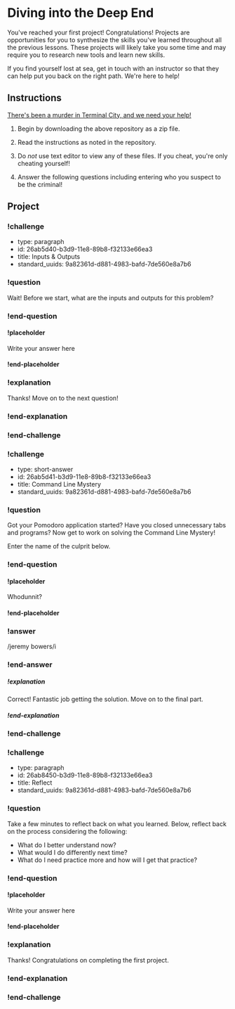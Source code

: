 # Diving into the Deep End

You've reached your first project! Congratulations! Projects are opportunities for you to synthesize the skills you've learned throughout all the previous lessons. These projects will likely take you some time and may require you to research new tools and learn new skills.

If you find yourself lost at sea, get in touch with an instructor so that they can help put you back on the right path. We're here to help!

## Instructions

[There's been a murder in Terminal City, and we need your help!](https://github.com/veltman/clmystery)

1. Begin by downloading the above repository as a zip file.

1. Read the instructions as noted in the repository.

1. Do _not_ use text editor to view any of these files. If you cheat, you're only cheating yourself!

1. Answer the following questions including entering who you suspect to be the criminal!

## Project

<!-- Question -->

### !challenge

* type: paragraph
* id: 26ab5d40-b3d9-11e8-89b8-f32133e66ea3
* title: Inputs & Outputs
* standard_uuids: 9a82361d-d881-4983-bafd-7de560e8a7b6

### !question

Wait! Before we start, what are the inputs and outputs for this problem?

### !end-question

#### !placeholder

Write your answer here

#### !end-placeholder

### !explanation

Thanks! Move on to the next question!

### !end-explanation

### !end-challenge

<!-- Question -->

### !challenge

* type: short-answer
* id: 26ab5d41-b3d9-11e8-89b8-f32133e66ea3
* title: Command Line Mystery
* standard_uuids: 9a82361d-d881-4983-bafd-7de560e8a7b6

### !question

Got your Pomodoro application started? Have you closed unnecessary tabs and programs? Now get to work on solving the Command Line Mystery!

Enter the name of the culprit below.

### !end-question

#### !placeholder

Whodunnit?

#### !end-placeholder

### !answer

/jeremy bowers/i

### !end-answer

##### !explanation

Correct! Fantastic job getting the solution. Move on to the final part.

##### !end-explanation

### !end-challenge

<!-- Question -->

### !challenge

* type: paragraph
* id: 26ab8450-b3d9-11e8-89b8-f32133e66ea3
* title: Reflect
* standard_uuids: 9a82361d-d881-4983-bafd-7de560e8a7b6

### !question

Take a few minutes to reflect back on what you learned. Below, reflect back on the process considering the following:

* What do I better understand now?
* What would I do differently next time?
* What do I need practice more and how will I get that practice?

### !end-question

#### !placeholder

Write your answer here

#### !end-placeholder

### !explanation

Thanks! Congratulations on completing the first project.

### !end-explanation

### !end-challenge
